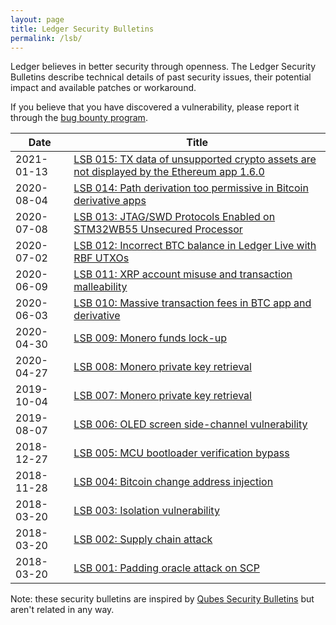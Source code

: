 ```yaml
---
layout: page
title: Ledger Security Bulletins
permalink: /lsb/
---
```


Ledger believes in better security through openness. The Ledger Security
Bulletins describe technical details of past security issues, their potential
impact and available patches or workaround.

If you believe that you have discovered a vulnerability, please report it
through the [bug bounty program](/bounty/).

| Date       | Title                                                           |
|------------|-----------------------------------------------------------------|
| 2021-01-13 | [LSB 015: TX data of unsupported crypto assets are not displayed by the Ethereum app 1.6.0](015) |
| 2020-08-04 | [LSB 014: Path derivation too permissive in Bitcoin derivative apps](014) |
| 2020-07-08 | [LSB 013: JTAG/SWD Protocols Enabled on STM32WB55 Unsecured Processor](013) |
| 2020-07-02 | [LSB 012: Incorrect BTC balance in Ledger Live with RBF UTXOs](012) |
| 2020-06-09 | [LSB 011: XRP account misuse and transaction malleability](011) |
| 2020-06-03 | [LSB 010: Massive transaction fees in BTC app and derivative](010) |
| 2020-04-30 | [LSB 009: Monero funds lock-up](009)                            |
| 2020-04-27 | [LSB 008: Monero private key retrieval](008)                    |
| 2019-10-04 | [LSB 007: Monero private key retrieval](007)                    |
| 2019-08-07 | [LSB 006: OLED screen side-channel vulnerability](006)          |
| 2018-12-27 | [LSB 005: MCU bootloader verification bypass](005)              |
| 2018-11-28 | [LSB 004: Bitcoin change address injection](004)                |
| 2018-03-20 | [LSB 003: Isolation vulnerability](003)                         |
| 2018-03-20 | [LSB 002: Supply chain attack](002)                             |
| 2018-03-20 | [LSB 001: Padding oracle attack on SCP](001)                    |

Note: these security bulletins are inspired by
[Qubes Security Bulletins](https://www.qubes-os.org/security/bulletins/) but
aren't related in any way.
